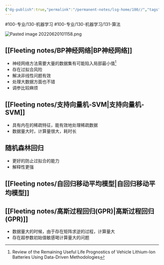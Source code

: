 ```yaml
---
{"dg-publish":true,"permalink":"/permanent-notes/lsg-home/100//","tags":["gardenEntry"]}
---
```


#100-专业/130-机器学习 #100-专业/130-机器学习/131-算法 

![Pasted image 20220620101158.png](/img/user/Figure/Pasted%20image%2020220620101158.png)
## [[Fleeting notes/BP神经网络\|BP神经网络]]
- 神经网络方法需要大量的数据集有可能陷入局部最小值[^1]
- 存在过拟合风险
- 解决非线性问题有效
- 处理大数据方面也不错
- 调参比较麻烦

## [[Fleeting notes/支持向量机-SVM\|支持向量机-SVM]]
- 具有内在的稀疏特征，能有效地处理稀疏数据
- 数据量大时，计算量很大，耗时长


## 随机森林回归
- 更好的防止过拟合的能力
- 解释性更强



## [[Fleeting notes/自回归移动平均模型\|自回归移动平均模型]]



## [[Fleeting notes/高斯过程回归(GPR)\|高斯过程回归(GPR)]]
- 数据量大的时候，由于存在矩阵求逆的过程，计算量大
- 存在超参数初始值敏感喝计算量大的问题




[^1]: Review of the Remaining Useful Life Prognostics of Vehicle Lithium-Ion Batteries Using Data-Driven Methodologies